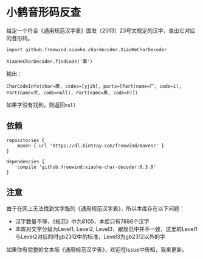 小鹤音形码反查
=======

给定一个符合《通用规范汉字表》国发〔2013〕23号文规定的汉字，查出它对应的音形码。

```
import github.freewind.xiaohe.chardecoder.XiaoHeCharDecoder

XiaoHeCharDecoder.findCode('黡')
```

输出：

```
CharCodeInfo(char=黡, codes=[yjih], parts=[Part(name=厂, code=i), Part(name=犬, code=null), Part(name=黑, code=h)])
```

如果字没有找到，则返回`null`

依赖
---

```
repositories {
    maven { url 'https://dl.bintray.com/freewind/maven/' }
}

dependencies {
    compile 'github.freewind:xiaohe-char-decoder:0.3.0'
}
```

注意
---

由于在网上无法找到文字版的《通用规范汉字表》，所以本库存在以下问题：

- 汉字数量不够，《规范》中为8105，本库只有7886个汉字
- 本库对文字分级为Level1, Level2, Level3，跟规范中并不一致，这里的Level1与Level2对应的时gb2312中的标准，Level3为gb2312以外的字

如果你有完整的文本版《通用规范汉字表》，欢迎在Issue中告知，我来更新。